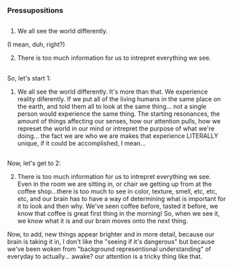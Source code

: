 ### Pressupositions

##

1. We all see the world differently. 

(I mean, duh, right?)

2. There is too much information for us to intrepret everything we see. 

##

So, let's start 1:

1. We all see the world differently. 
It's more than that. We experience reality diferently. If we put all of the living humans in the same place on the earth, and told them all to look at the same thing... not a single person would experience the same thing. 
The starting resonances, the amount of things affecting our senses, how our attention pulls, how we represet the world in our mind or intrepret the purpose of what we're doing... the fact we are who we are makes that experience LITERALLY unique, if it could be accomplished, I mean... 

##

Now, let's get to 2:

2. There is too much information for us to intrepret everything we see. 
Even in the room we are sitting in, or chair we getting up from at the coffee shop...there is too much to see in color, texture, smell, etc, etc, etc, and our brain has to have a way of determining what is important for it to look and then why. We've seen coffee before, tasted it before, we know that coffee is great first thing in the morning! So, when we see it, we know what it is and our brain moves onto the next thing. 

Now, to add, new things appear brighter and in more detail, because our brain is taking it in, I don't like the "seeing if it's dangerous" but because we've been woken from "background representional understanding" of everyday to actually... awake? our attention is a tricky thing like that. 
